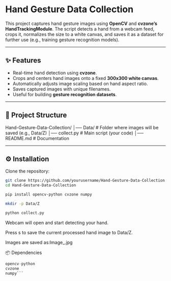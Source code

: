 # Hand Gesture Data Collection

This project captures hand gesture images using **OpenCV** and **cvzone’s HandTrackingModule**. The script detects a hand from a webcam feed, crops it, normalizes the size to a white canvas, and saves it as a dataset for further use (e.g., training gesture recognition models).

---

## ✨ Features
- Real-time hand detection using **cvzone**.  
- Crops and centers hand images onto a fixed **300x300 white canvas**.  
- Automatically adjusts image scaling based on hand aspect ratio.  
- Saves captured images with unique filenames.  
- Useful for building **gesture recognition datasets**.  

---

## 📂 Project Structure
Hand-Gesture-Data-Collection/
│── Data/ # Folder where images will be saved (e.g., Data/Z)
│── collect.py # Main script (your code)
│── README.md # Documentation


---

## ⚙️ Installation

Clone the repository:
```bash
git clone https://github.com/yourusername/Hand-Gesture-Data-Collection.git
cd Hand-Gesture-Data-Collection

pip install opencv-python cvzone numpy

mkdir -p Data/Z

python collect.py
```
Webcam will open and start detecting your hand.

Press s to save the current processed hand image to Data/Z.

Images are saved as:Image_<timestamp>.jpg

📦 Dependencies
```Python 3.x
opencv-python
cvzone
numpy```
